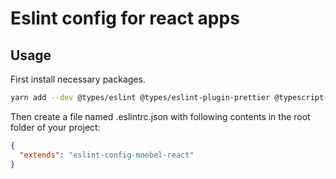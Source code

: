 # Eslint config for react apps

## Usage

First install necessary packages.

```bash
yarn add --dev @types/eslint @types/eslint-plugin-prettier @typescript-eslint/eslint-plugin @typescript-eslint/parser eslint eslint-config-prettier eslint-config-react eslint-plugin-import eslint-plugin-prettier eslint-plugin-react eslint-plugin-react-hooks eslint-plugin-sonarjs
```

Then create a file named .eslintrc.json with following contents in the root folder of your project:

```json
{
  "extends": "eslint-config-moebel-react"
}
```
